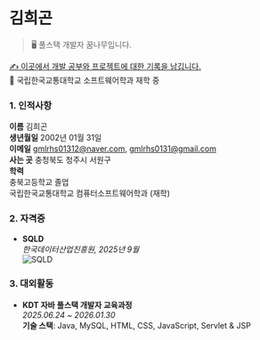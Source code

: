 # 김희곤

> 🖥️ 풀스택 개발자 꿈나무입니다. <br>

[✍️ 이곳에서 개발 공부와 프로젝트에 대한 기록을 남깁니다.](https://velog.io/@heegonkim_/) <br>
🏫 국립한국교통대학교 소프트웨어학과 재학 중 <br>

### 1. 인적사항
**이름** 김희곤 <br>
**생년월일** 2002년 01월 31일 <br>
**이메일** [gmlrhs01312@naver.com](mailto:gmlrhs01312@naver.com), [gmlrhs0131@gmail.com](mailto:gmlrhs0131@gmail.com) <br>
**사는 곳** 충청북도 청주시 서원구 <br>
**학력**<br>
충북고등학교 졸업 <br>
국립한국교통대학교 컴퓨터소프트웨어학과 (재학) <br>

### 2. 자격증
- **SQLD**  
  *한국데이터산업진흥원, 2025년 9월*  
  ![SQLD](attachment:f309c735-df5b-4cc9-b78d-eb2925cf2b38:SQLD.jpg)

### 3. 대외활동
- **KDT 자바 풀스택 개발자 교육과정**  
  *2025.06.24 ~ 2026.01.30*  
  **기술 스택**: Java, MySQL, HTML, CSS, JavaScript, Servlet & JSP  
